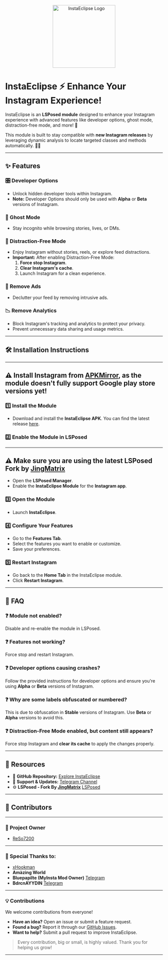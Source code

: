 <p align="center">
  <img src="https://github.com/ReSo7200/InstaEclipse/blob/main/assets/logo.png" alt="InstaEclipse Logo" width="200"/>
</p>

# InstaEclipse ⚡ Enhance Your Instagram Experience!  

InstaEclipse is an **LSPosed module** designed to enhance your Instagram experience with advanced features like developer options, ghost mode, distraction-free mode, and more! 🚀

This module is built to stay compatible with **new Instagram releases** by leveraging dynamic analysis to locate targeted classes and methods automatically. 🧠✨  

---
## ✨ Features  

### 🎛️ Developer Options  
- Unlock hidden developer tools within Instagram.  
- **Note:** Developer Options should only be used with **Alpha** or **Beta** versions of Instagram.  

### 👻 Ghost Mode  
- Stay incognito while browsing stories, lives, or DMs.    

### 🧘 Distraction-Free Mode  
- Enjoy Instagram without stories, reels, or explore feed distractions.  
- **Important:** After enabling Distraction-Free Mode:  
  1. **Force stop Instagram**.  
  2. **Clear Instagram's cache**.  
  3. Launch Instagram for a clean experience.  

### 🚫 Remove Ads  
- Declutter your feed by removing intrusive ads.

### 📉 Remove Analytics  
- Block Instagram's tracking and analytics to protect your privacy.  
- Prevent unnecessary data sharing and usage metrics.  

---

## 🛠️ Installation Instructions  
---
⚠️ Install Instagram from [APKMirror](https://www.apkmirror.com/apk/instagram/instagram-instagram/), as the module doesn't fully support Google play store versions yet!
---

### 1️⃣ Install the Module  
- Download and install the **InstaEclipse APK**. You can find the latest release [here](https://github.com/ReSo7200/InstaEclipse/releases).  

### 2️⃣ Enable the Module in LSPosed
---
⚠️ Make sure you are using the latest LSPosed Fork by [JingMatrix](https://github.com/JingMatrix/LSPosed)
---
- Open the **LSPosed Manager**.  
- Enable the **InstaEclipse Module** for the **Instagram app**.  

### 3️⃣ Open the Module  
- Launch **InstaEclipse**.  

### 4️⃣ Configure Your Features  
- Go to the **Features Tab**.  
- Select the features you want to enable or customize.  
- Save your preferences.  

### 5️⃣ Restart Instagram  
- Go back to the **Home Tab** in the InstaEclipse module.  
- Click **Restart Instagram**.  

---

## 📖 FAQ  

### ❓ Module not enabled?  
Disable and re-enable the module in LSPosed.  

### ❓ Features not working?  
Force stop and restart Instagram.  

### ❓ Developer options causing crashes?  
Follow the provided instructions for developer options and ensure you're using **Alpha** or **Beta** versions of Instagram.  

### ❓ Why are some labels obfuscated or numbered?  
This is due to obfuscation in **Stable** versions of Instagram. Use **Beta** or **Alpha** versions to avoid this.  

### ❓ Distraction-Free Mode enabled, but content still appears?  
Force stop Instagram and **clear its cache** to apply the changes properly.  

---

## 📂 Resources  

- 🐙 **GitHub Repository:** [Explore InstaEclipse](https://github.com/ReSo7200/InstaEclipse)  
- 💬 **Support & Updates:** [Telegram Channel](https://t.me/InstaEclipse)
- ⚙️ **LSPosed - Fork By [JingMatrix](https://github.com/JingMatrix/)** [LSPosed](https://github.com/JingMatrix/LSPosed)

---

## 🎉 Contributors 

---

### 👑 Project Owner  
- [ReSo7200](https://github.com/ReSo7200/)  

---

### 🙌 Special Thanks to:  
- [xHookman](https://github.com/ReSo7200/)  
- **Amàzing World** 
- **Bluepapilte (MyInsta Mod Owner)** [Telegram](https://t.me/instasmashrepo)
- **BdrcnAYYDIN** [Telegram](https://t.me/BdrcnAYYDIN)

---

### 💡 Contributions  
We welcome contributions from everyone!  
- **Have an idea?** Open an issue or submit a feature request.  
- **Found a bug?** Report it through our [GitHub Issues](https://github.com/ReSo7200/InstaEclipse/issues).  
- **Want to help?** Submit a pull request to improve InstaEclipse.

> Every contribution, big or small, is highly valued. Thank you for helping us grow!  

---
